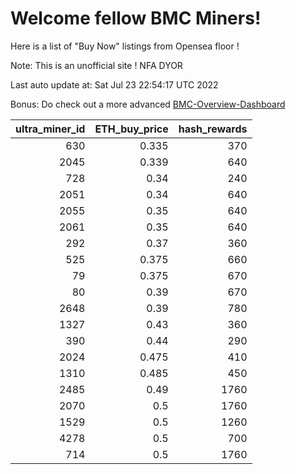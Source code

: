 # Welcome fellow BMC Miners!
Here is a list of "Buy Now" listings from Opensea floor !

Note: This is an unofficial site ! NFA DYOR

Last auto update at: Sat Jul 23 22:54:17 UTC 2022

Bonus: Do check out a more advanced [BMC-Overview-Dashboard](https://dune.com/defifunk/BMC-Overview-Dashboard)


|   ultra_miner_id |   ETH_buy_price |   hash_rewards |
|-----------------:|----------------:|---------------:|
|              630 |           0.335 |            370 |
|             2045 |           0.339 |            640 |
|              728 |           0.34  |            240 |
|             2051 |           0.34  |            640 |
|             2055 |           0.35  |            640 |
|             2061 |           0.35  |            640 |
|              292 |           0.37  |            360 |
|              525 |           0.375 |            660 |
|               79 |           0.375 |            670 |
|               80 |           0.39  |            670 |
|             2648 |           0.39  |            780 |
|             1327 |           0.43  |            360 |
|              390 |           0.44  |            290 |
|             2024 |           0.475 |            410 |
|             1310 |           0.485 |            450 |
|             2485 |           0.49  |           1760 |
|             2070 |           0.5   |           1760 |
|             1529 |           0.5   |           1260 |
|             4278 |           0.5   |            700 |
|              714 |           0.5   |           1760 |